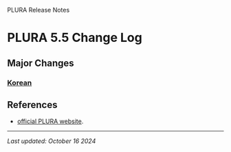 PLURA Release Notes

# PLURA 5.5 Change Log

## Major Changes

### [Korean](https://github.com/qubitsec/plura/blob/main/update/v5.5/ko/)

## References

- [official PLURA website](https://plura.io/).

---

_Last updated: October 16 2024_
